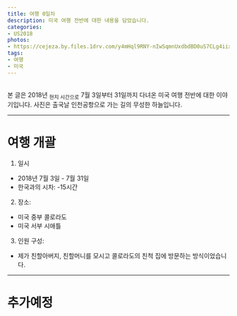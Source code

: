 ```yaml
---
title: 여행 0일차
description: 미국 여행 전반에 대한 내용을 담았습니다.
categories:
- US2018
photos:
- https://cejeza.by.files.1drv.com/y4mHql9RNY-nIwSqmnUxdbdBD0uS7CLg4iixYSnuf5hrGf8-6OwWGG-m8QgWNEo7GjqGDftAc9tCFW0sG2MydVMxWm8l80AvQ8lkohwy7erSiGfRXwBdYf8R1O2Kin8LIVdsQ46b3GX4V_5arv1-H91kN0-DQdfxGvRhr-MOaiOva9f1y34BgqS3ALCDgFwts5pycoZtnFPQXOHQkfZI6VEXw?width=660&height=495&cropmode=none
tags:
- 여행
- 미국
---
```


<br/>
본 글은 2018년 <sub>현지 시간으로</sub> 7월 3일부터 31일까지 다녀온 미국 여행 전반에 대한 이야기입니다.
사진은 출국날 인천공항으로 가는 길의 무성한 하늘입니다.

---


# 여행 개괄

1. 일시
- 2018년 7월 3일 - 7월 31일
- 한국과의 시차: -15시간
2. 장소:
- 미국 중부 콜로라도
- 미국 서부 시애틀
3. 인원 구성:
- 제가 친할아버지, 친할머니를 모시고 콜로라도의 친척 집에 방문하는 방식이었습니다.

---

# 추가예정

